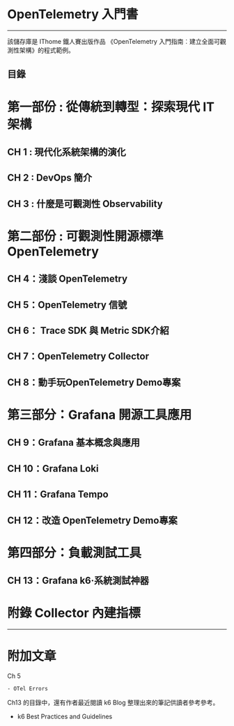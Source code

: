 # OpenTelemetry 入門書

---

該儲存庫是 IThome 鐵人賽出版作品 《OpenTelemetry 入門指南︰建立全面可觀測性架構》的程式範例。

## 目錄

# 第一部份 : 從傳統到轉型：探索現代 IT 架構

## CH 1 : 現代化系統架構的演化

## CH 2 : DevOps 簡介

## CH 3 : 什麼是可觀測性 Observability

# 第二部份 : 可觀測性開源標準 OpenTelemetry

## CH 4：淺談 OpenTelemetry

## CH 5：OpenTelemetry 信號

## CH 6： Trace SDK 與 Metric SDK介紹

## CH 7：OpenTelemetry Collector

## CH 8：動手玩OpenTelemetry Demo專案

# 第三部分：Grafana 開源工具應用

## CH 9：Grafana 基本概念與應用

## CH 10：Grafana Loki

## CH 11：Grafana Tempo

## CH 12：改造 OpenTelemetry Demo專案

# 第四部分：負載測試工具

## CH 13：Grafana k6‧系統測試神器

# 附錄 Collector 內建指標



---

# 附加文章

Ch 5 

    - OTel Errors

Ch13 的目錄中，還有作者最近閱讀 k6 Blog 整理出來的筆記供讀者參考參考。

- k6 Best Practices and Guidelines
